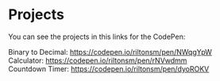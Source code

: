 # Projects

You can see the projects in this links for the CodePen:

Binary to Decimal: https://codepen.io/riltonsm/pen/NWqgYpW<br/>
Calculator: https://codepen.io/riltonsm/pen/rNVwdmm<br/>
Countdown Timer: https://codepen.io/riltonsm/pen/dyoROKV<br/>
